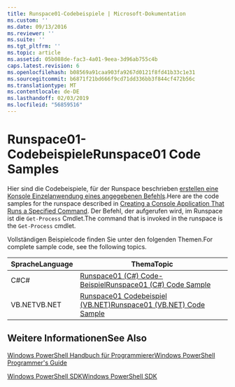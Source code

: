 ```yaml
---
title: Runspace01-Codebeispiele | Microsoft-Dokumentation
ms.custom: ''
ms.date: 09/13/2016
ms.reviewer: ''
ms.suite: ''
ms.tgt_pltfrm: ''
ms.topic: article
ms.assetid: 05b088de-fac3-4a01-9eea-3d96ab755c4b
caps.latest.revision: 6
ms.openlocfilehash: b08569a91caa903fa9267d0121f8fd41b33c1e31
ms.sourcegitcommit: b6871f21bd666f9cd71dd336bb3f844cf472b56c
ms.translationtype: MT
ms.contentlocale: de-DE
ms.lasthandoff: 02/03/2019
ms.locfileid: "56859516"
---
```

# <a name="runspace01-code-samples"></a><span data-ttu-id="e0432-102">Runspace01-Codebeispiele</span><span class="sxs-lookup"><span data-stu-id="e0432-102">Runspace01 Code Samples</span></span>

<span data-ttu-id="e0432-103">Hier sind die Codebeispiele, für der Runspace beschrieben [erstellen eine Konsole Einzelanwendung eines angegebenen Befehls](http://msdn.microsoft.com/en-us/793a6570-a072-4799-840b-172f28ce620e).</span><span class="sxs-lookup"><span data-stu-id="e0432-103">Here are the code samples for the runspace described in [Creating a Console Application That Runs a Specified Command](http://msdn.microsoft.com/en-us/793a6570-a072-4799-840b-172f28ce620e).</span></span> <span data-ttu-id="e0432-104">Der Befehl, der aufgerufen wird, im Runspace ist die `Get-Process` Cmdlet.</span><span class="sxs-lookup"><span data-stu-id="e0432-104">The command that is invoked in the runspace is the `Get-Process` cmdlet.</span></span>

<span data-ttu-id="e0432-105">Vollständigen Beispielcode finden Sie unter den folgenden Themen.</span><span class="sxs-lookup"><span data-stu-id="e0432-105">For complete sample code, see the following topics.</span></span>

|<span data-ttu-id="e0432-106">Sprache</span><span class="sxs-lookup"><span data-stu-id="e0432-106">Language</span></span>|<span data-ttu-id="e0432-107">Thema</span><span class="sxs-lookup"><span data-stu-id="e0432-107">Topic</span></span>|
|--------------|-----------|
|<span data-ttu-id="e0432-108">C#</span><span class="sxs-lookup"><span data-stu-id="e0432-108">C#</span></span>|[<span data-ttu-id="e0432-109">Runspace01 (C#) Code-Beispiel</span><span class="sxs-lookup"><span data-stu-id="e0432-109">Runspace01 (C#) Code Sample</span></span>](./runspace01-csharp-code-sample.md)|
|<span data-ttu-id="e0432-110">VB.NET</span><span class="sxs-lookup"><span data-stu-id="e0432-110">VB.NET</span></span>|[<span data-ttu-id="e0432-111">Runspace01 Codebeispiel (VB.NET)</span><span class="sxs-lookup"><span data-stu-id="e0432-111">Runspace01 (VB.NET) Code Sample</span></span>](./runspace01-vb-net-code-sample.md)|

## <a name="see-also"></a><span data-ttu-id="e0432-112">Weitere Informationen</span><span class="sxs-lookup"><span data-stu-id="e0432-112">See Also</span></span>

[<span data-ttu-id="e0432-113">Windows PowerShell Handbuch für Programmierer</span><span class="sxs-lookup"><span data-stu-id="e0432-113">Windows PowerShell Programmer's Guide</span></span>](./windows-powershell-programmer-s-guide.md)

[<span data-ttu-id="e0432-114">Windows PowerShell SDK</span><span class="sxs-lookup"><span data-stu-id="e0432-114">Windows PowerShell SDK</span></span>](../windows-powershell-reference.md)